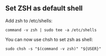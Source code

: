 ## Set ZSH as default shell
Add zsh to /etc/shells:

`command -v zsh | sudo tee -a /etc/shells`

You can now use chsh to set zsh as shell:

`sudo chsh -s "$(command -v zsh)" "${USER}"`
